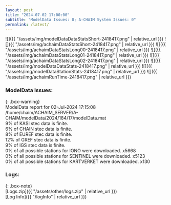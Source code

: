 ```yaml
---
layout: post
title: "2024-07-02 17:00:00"
subtitle: "ModelData Issues: 8; A-CHAIM System Issues: 0"
permalink: /latest/
---
```


![]({{ "/assets/img/modelDataDataStatsShort-2418417.png" | relative_url }})
![]({{ "/assets/img/achaimDataStatsShort-2418417.png" | relative_url }})
![]({{ "/assets/img/achaimDataStatsLong00-2418417.png" | relative_url }})
![]({{ "/assets/img/achaimDataStatsLong01-2418417.png" | relative_url }})
![]({{ "/assets/img/achaimDataStatsLong02-2418417.png" | relative_url }})
![]({{ "/assets/img/modelDataDataStats-2418417.png" | relative_url }})
![]({{ "/assets/img/modelDataStationStats-2418417.png" | relative_url }})
![]({{ "/assets/img/achaimRunTime-2418417.png" | relative_url }})


### ModelData Issues:  
  
{: .box-warning}  
 ModelData report for 02-Jul-2024 17:15:08   
 /home/chaim/ACHAIM_SERVER/A-CHAIM/modelData/2024/184/17/modelData.mat   
 9% of KASI stec data is finite.   
 6% of CHAIN stec data is finite.   
 8% of EUREF stec data is finite.   
 12% of GREF stec data is finite.   
 9% of IGS stec data is finite.   
 0% of all possible stations for IONO were downloaded. x5668   
 0% of all possible stations for SENTINEL were downloaded. x5123   
 0% of all possible stations for KARTVERKET were downloaded. x130   
  


### Logs:  
  
{: .box-note}  
[Logs.zip]({{ "/assets/other/logs.zip" | relative_url }})  
[Log Info]({{ "/logInfo" | relative_url }})  
